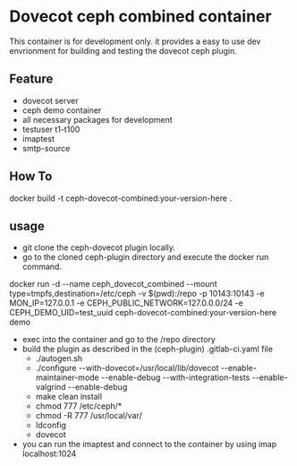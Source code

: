 # Dovecot ceph combined container

This container is for development only. it provides a easy to use dev envrionment for building
and testing the dovecot ceph plugin.


## Feature
- dovecot server
- ceph demo container
- all necessary packages for development
- testuser t1-t100
- imaptest
- smtp-source

## How To

docker build -t ceph-dovecot-combined:your-version-here .


## usage

- git clone the ceph-dovecot plugin locally.
- go to the cloned ceph-plugin directory and execute the docker run command.

docker run -d --name ceph_dovecot_combined --mount type=tmpfs,destination=/etc/ceph -v $(pwd):/repo -p 10143:10143 -e MON_IP=127.0.0.1 -e CEPH_PUBLIC_NETWORK=127.0.0.0/24 -e CEPH_DEMO_UID=test_uuid ceph-dovecot-combined:your-version-here demo


- exec into the container and go to the /repo directory
- build the plugin as described in the (ceph-plugin) .gitlab-ci.yaml file
    - ./autogen.sh
    - ./configure --with-dovecot=/usr/local/lib/dovecot --enable-maintainer-mode --enable-debug --with-integration-tests --enable-valgrind --enable-debug
    - make clean install        
    - chmod 777 /etc/ceph/*    
    - chmod -R 777 /usr/local/var/
    - ldconfig 
    - dovecot    
- you can run the imaptest and connect to the container by using imap localhost:1024